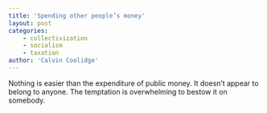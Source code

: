 ```yaml
---
title: 'Spending other people’s money'
layout: post
categories:
    - collectivization
    - socialism
    - taxation
author: 'Calvin Coolidge'
---
```


Nothing is easier than the expenditure of public money. It doesn’t appear to belong to anyone. The temptation is overwhelming to bestow it on somebody.